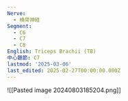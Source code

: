 ```yaml
---
Nerve:
  - 橈骨神経
Segment:
  - C6
  - C7
  - C8
English: Triceps Brachii (TB)
中心髄節: C7
lastmod: '2025-03-06'
last_edited: 2025-02-27T00:00:00.000Z
---
```


![[Pasted image 20240803185204.png]]
